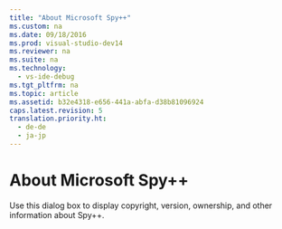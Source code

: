 ```yaml
---
title: "About Microsoft Spy++"
ms.custom: na
ms.date: 09/18/2016
ms.prod: visual-studio-dev14
ms.reviewer: na
ms.suite: na
ms.technology: 
  - vs-ide-debug
ms.tgt_pltfrm: na
ms.topic: article
ms.assetid: b32e4318-e656-441a-abfa-d38b81096924
caps.latest.revision: 5
translation.priority.ht: 
  - de-de
  - ja-jp
---
```

# About Microsoft Spy++
Use this dialog box to display copyright, version, ownership, and other information about Spy++.